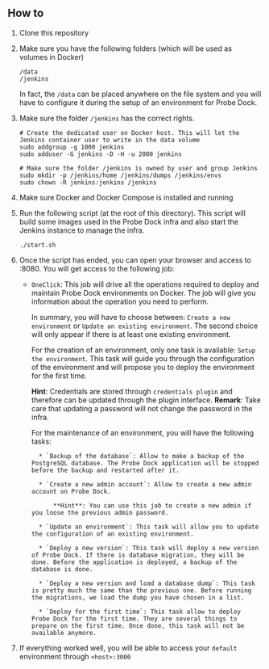## How to

1. Clone this repository

2. Make sure you have the following folders (which will be used as volumes in Docker)

    ```
    /data
    /jenkins
    ```
    
    In fact, the `/data` can be placed anywhere on the file system and you will have to configure it during the setup of
    an environment for Probe Dock.

3. Make sure the folder `/jenkins` has the correct rights.

    ```
    # Create the dedicated user on Docker host. This will let the Jenkins container user to write in the data volume
    sudo addgroup -g 1000 jenkins
    sudo adduser -G jenkins -D -H -u 2000 jenkins
    
    # Make sure the folder /jenkins is owned by user and group Jenkins
    sudo mkdir -p /jenkins/home /jenkins/dumps /jenkins/envs
    sudo chown -R jenkins:jenkins /jenkins
    ```

4. Make sure Docker and Docker Compose is installed and running

5. Run the following script (at the root of this directory). This script will build some images used in the Probe Dock
infra and also start the Jenkins instance to manage the infra.

    ```
    ./start.sh
    ```

6. Once the script has ended, you can open your browser and access to <jenkinsHost>:8080. You will get access to the following job:

    * `OneClick`: This job will drive all the operations required to deploy and maintain Probe Dock environments on Docker. The job will give you information about the operation you need to perform.

        In summary, you will have to choose between: `Create a new environment` or `Update an existing environment`. The second choice will only appear if there is at least one existing environment.

        For the creation of an environment, only one task is available: `Setup the environment`. This task will guide you through the configuration of the environment and will propose you to deploy the environment for the first time.
        
        **Hint**: Credentials are stored through `credentials plugin` and therefore can be updated through the plugin interface. 
        **Remark**: Take care that updating a password will not change the password in the infra.

        For the maintenance of an environment, you will have the following tasks:
        
            * `Backup of the database`: Allow to make a backup of the PostgreSQL database. The Probe Dock application will be stopped before the backup and restarted after it.
            
            * `Create a new admin account`: Allow to create a new admin account on Probe Dock. 
       
                **Hint**: You can use this job to create a new admin if you loose the previous admin password.
    
            * `Update an environment`: This task will allow you to update the configuration of an existing environment. 
        
            * `Deploy a new version`: This task will deploy a new version of Probe Dock. If there is database migration, they will be done. Before the application is deployed, a backup of the database is done.
        
            * `Deploy a new version and load a database dump`: This task is pretty much the same than the previous one. Before running the migrations, we load the dump you have chosen in a list.

            * `Deploy for the first time`: This task allow to deploy Probe Dock for the first time. They are several things to prepare on the first time. Once done, this task will not be available anymore.
    
7. If everything worked well, you will be able to access your `default` environment through `<host>:3000`